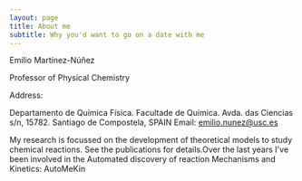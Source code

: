 ```yaml
---
layout: page
title: About me
subtitle: Why you'd want to go on a date with me
---
```


Emilio Martínez-Núñez

Professor of Physical Chemistry

Address: 

Departamento de Química Física. Facultade de Química.
Avda. das Ciencias s/n, 15782. Santiago de Compostela, SPAIN
Email: emilio.nunez@usc.es  

My research is focussed on the development of theoretical models to study chemical reactions. See the publications for details.Over the last years I've been involved in the Automated discovery of reaction Mechanisms and Kinetics: AutoMeKin

